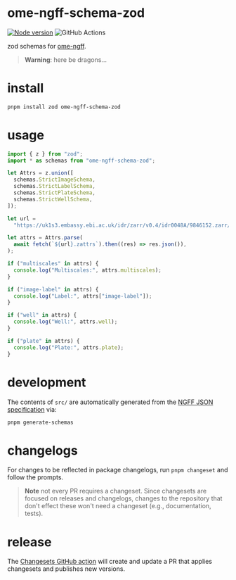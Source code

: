 # ome-ngff-schema-zod

[![Node version](https://img.shields.io/npm/v/ome-ngff-schema-zod.svg)](https://www.npmjs.com/package/ome-ngff-schema-zod)
![GitHub Actions](https://github.com/manzt/ome-ngff-schema-zod/actions/workflows/ci.yml/badge.svg)


zod schemas for [ome-ngff](https://github.com/ome/ngff).

> **Warning**: here be dragons...

# install

```sh
pnpm install zod ome-ngff-schema-zod
```

# usage

```typescript
import { z } from "zod";
import * as schemas from "ome-ngff-schema-zod";

let Attrs = z.union([
  schemas.StrictImageSchema,
  schemas.StrictLabelSchema,
  schemas.StrictPlateSchema,
  schemas.StrictWellSchema,
]);

let url =
  "https://uk1s3.embassy.ebi.ac.uk/idr/zarr/v0.4/idr0048A/9846152.zarr/";

let attrs = Attrs.parse(
  await fetch(`${url}.zattrs`).then((res) => res.json()),
);

if ("multiscales" in attrs) {
  console.log("Multiscales:", attrs.multiscales);
}

if ("image-label" in attrs) {
  console.log("Label:", attrs["image-label"]);
}

if ("well" in attrs) {
  console.log("Well:", attrs.well);
}

if ("plate" in attrs) {
  console.log("Plate:", attrs.plate);
}
```

# development

The contents of `src/` are automatically generated from the
[NGFF JSON specification](https://github.com/ome/ngff) via:

```sh
pnpm generate-schemas
```

# changelogs

For changes to be reflected in package changelogs, run `pnpm changeset` and
follow the prompts.

> **Note** not every PR requires a changeset. Since changesets are focused on
> releases and changelogs, changes to the repository that don't effect these
> won't need a changeset (e.g., documentation, tests).

# release

The [Changesets GitHub action](https://github.com/changesets/action) will create
and update a PR that applies changesets and publishes new versions.
